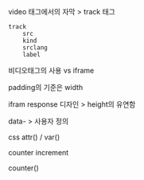 video 태그에서의 자막 > track 태그 

```
track
	src
	kind
	srclang
	label
```

비디오태그의 사용 vs iframe

padding의 기준은 width

ifram response 디자인 > height의 유연함

data- > 사용자 정의

css attr() / var()

counter increment

counter()
